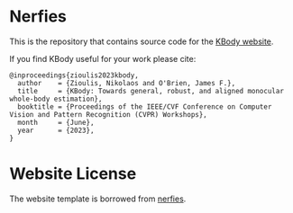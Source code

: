 # Nerfies

This is the repository that contains source code for the [KBody website](https://zokin.github.io/KBody).

If you find KBody useful for your work please cite:
```
@inproceedings{zioulis2023kbody,
  author    = {Zioulis, Nikolaos and O'Brien, James F.},
  title     = {KBody: Towards general, robust, and aligned monocular whole-body estimation},
  booktitle = {Proceedings of the IEEE/CVF Conference on Computer Vision and Pattern Recognition (CVPR) Workshops},
  month     = {June},
  year      = {2023},
}
```

# Website License
The website template is borrowed from <a href="https://nerfies.github.io" target="_blank">nerfies</a>.

